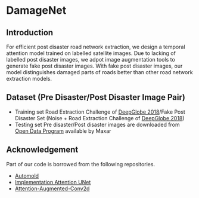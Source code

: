 # DamageNet

## Introduction
For efficient post disaster road network extraction, we design a temporal attention model trained on labelled satellite images. Due to lacking of labelled post disaster images, we adpot image augmentation tools to generate fake post disaster images. With fake post disaster images, our model distinguishes damaged parts of roads better than other road network extraction models.

## Dataset (Pre Disaster/Post Disaster Image Pair)
- Training set
Road Extraction Challenge of [DeepGlobe 2018](https://arxiv.org/pdf/1805.06561.pdf)/Fake Post Disaster Set (Noise + Road Extraction Challenge of [DeepGlobe 2018](https://arxiv.org/pdf/1805.06561.pdf))
- Testing set
Pre disaster/Post disaster images are downloaded from [Open Data Program](https://www.maxar.com/open-data) available by Maxar

## Acknowledgement
Part of our code is borrowed from the following repositories.
- [Automold](https://github.com/UjjwalSaxena/Automold--Road-Augmentation-Library)
- [Implementation Attention UNet](https://github.com/LeeJunHyun/Image_Segmentation)
- [Attention-Augmented-Conv2d](https://github.com/leaderj1001/Attention-Augmented-Conv2d)
